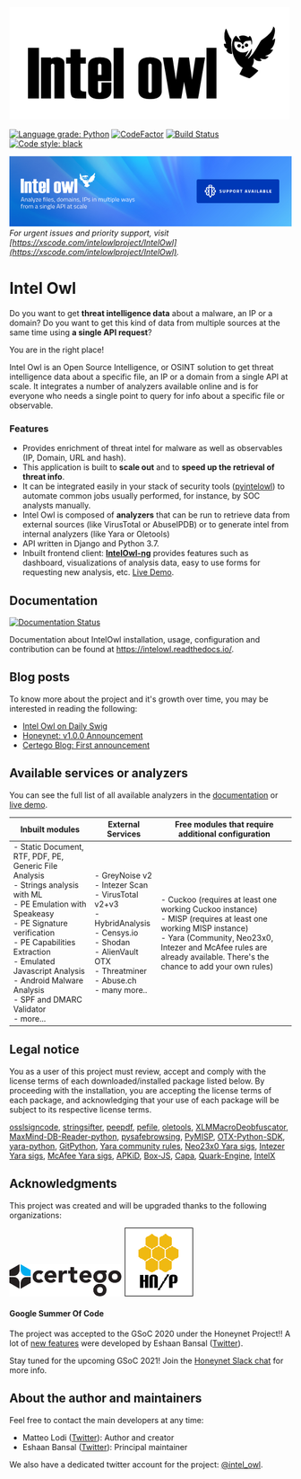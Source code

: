 <img src="static_intel/intel_owl.jpeg" width=500 height=200 alt="Intel Owl"/>

[![Language grade: Python](https://img.shields.io/lgtm/grade/python/g/intelowlproject/IntelOwl.svg?logo=lgtm&logoWidth=18)](https://lgtm.com/projects/g/intelowlproject/IntelOwl/context:python)
[![CodeFactor](https://www.codefactor.io/repository/github/intelowlproject/intelowl/badge)](https://www.codefactor.io/repository/github/intelowlproject/intelowl)
[![Build Status](https://travis-ci.com/intelowlproject/IntelOwl.svg?branch=master)](https://travis-ci.org/intelowlproject/IntelOwl)
[![Code style: black](https://img.shields.io/badge/code%20style-black-000000.svg)](https://github.com/psf/black)

<img src="static_intel/xscode-banner.png" width=600 height=125 alt="Get Support"/><br/>
_For urgent issues and priority support, visit [https://xscode.com/intelowlproject/IntelOwl](https://xscode.com/intelowlproject/IntelOwl)._

# Intel Owl

Do you want to get **threat intelligence data** about a malware, an IP or a domain? Do you want to get this kind of data from multiple sources at the same time using **a single API request**?

You are in the right place!

Intel Owl is an Open Source Intelligence, or OSINT solution to get threat intelligence data about a specific file, an IP or a domain from a single API at scale. It integrates a number of analyzers available online and is for everyone who needs a single point to query for info about a specific file or observable.

### Features

- Provides enrichment of threat intel for malware as well as observables (IP, Domain, URL and hash).
- This application is built to **scale out** and to **speed up the retrieval of threat info**.
- It can be integrated easily in your stack of security tools ([pyintelowl](https://github.com/intelowlproject/pyintelowl)) to automate common jobs usually performed, for instance, by SOC analysts manually.
- Intel Owl is composed of **analyzers** that can be run to retrieve data from external sources (like VirusTotal or AbuseIPDB) or to generate intel from internal analyzers (like Yara or Oletools)
- API written in Django and Python 3.7.
- Inbuilt frontend client: **[IntelOwl-ng](https://github.com/intelowlproject/IntelOwl-ng)** provides features such as dashboard, visualizations of analysis data, easy to use forms for requesting new analysis, etc. [Live Demo](https://intelowlclient.firebaseapp.com/).

## Documentation

[![Documentation Status](https://readthedocs.org/projects/intelowl/badge/?version=latest)](https://intelowl.readthedocs.io/en/latest/?badge=latest)

Documentation about IntelOwl installation, usage, configuration and contribution can be found at https://intelowl.readthedocs.io/.

## Blog posts

To know more about the project and it's growth over time, you may be interested in reading the following:

- [Intel Owl on Daily Swig](https://portswigger.net/daily-swig/intel-owl-osint-tool-automates-the-intel-gathering-process-using-a-single-api)
- [Honeynet: v1.0.0 Announcement](https://www.honeynet.org/?p=7558)
- [Certego Blog: First announcement](https://www.certego.net/en/news/new-year-new-tool-intel-owl/)

## Available services or analyzers

You can see the full list of all available analyzers in the [documentation](https://intelowl.readthedocs.io/en/latest/Usage.html#available-analyzers) or [live demo](https://intelowlclient.firebaseapp.com/pages/analyzers/table).

| Inbuilt modules 	| External Services 	| Free modules that require additional configuration 	|
|-	|-	|-	|
| - Static Document, RTF, PDF, PE, Generic File Analysis<br>- Strings analysis with ML<br>- PE Emulation with Speakeasy<br>- PE Signature verification<br>- PE Capabilities Extraction<br>- Emulated Javascript Analysis<br>- Android Malware Analysis<br>- SPF and DMARC Validator<br>- more... 	| - GreyNoise v2<br>- Intezer Scan<br>- VirusTotal v2+v3<br>- HybridAnalysis<br>- Censys.io<br>- Shodan<br>- AlienVault OTX<br>- Threatminer<br>- Abuse.ch<br>- many more.. 	| - Cuckoo (requires at least one working Cuckoo instance)<br>- MISP (requires at least one working MISP instance)<br>- Yara (Community, Neo23x0, Intezer and McAfee rules are already available. There's the chance to add your own rules) 	|

## Legal notice

You as a user of this project must review, accept and comply with the license
terms of each downloaded/installed package listed below. By proceeding with the
installation, you are accepting the license terms of each package, and
acknowledging that your use of each package will be subject to its respective
license terms.

[osslsigncode](https://github.com/develar/osslsigncode),
[stringsifter](https://github.com/fireeye/stringsifter),
[peepdf](https://github.com/jesparza/peepdf),
[pefile](https://github.com/erocarrera/pefile),
[oletools](https://github.com/decalage2/oletools),
[XLMMacroDeobfuscator](https://github.com/DissectMalware/XLMMacroDeobfuscator),
[MaxMind-DB-Reader-python](https://github.com/maxmind/MaxMind-DB-Reader-python),
[pysafebrowsing](https://github.com/Te-k/pysafebrowsing),
[PyMISP](https://github.com/MISP/PyMISP),
[OTX-Python-SDK](https://github.com/AlienVault-OTX/OTX-Python-SDK),
[yara-python](https://github.com/VirusTotal/yara-python),
[GitPython](https://github.com/gitpython-developers/GitPython),
[Yara community rules](https://github.com/Yara-Rules),
[Neo23x0 Yara sigs](https://github.com/Neo23x0/signature-base),
[Intezer Yara sigs](https://github.com/intezer/yara-rules),
[McAfee Yara sigs](https://github.com/advanced-threat-research/Yara-Rules),
[APKiD](https://github.com/rednaga/APKiD/blob/master/LICENSE.COMMERCIAL),
[Box-JS](https://github.com/CapacitorSet/box-js/blob/master/LICENSE),
[Capa](https://github.com/fireeye/capa/blob/master/LICENSE.txt),
[Quark-Engine](https://github.com/quark-engine/quark-engine),
[IntelX](https://intelx.io/terms-of-service)

## Acknowledgments

This project was created and will be upgraded thanks to the following organizations:

<img style="margin-right: 2px" src="static_intel/Certego.png" alt="Certego Logo"/>
<img style="border: 0.2px solid black" src="static_intel/logo-thp-100.png" alt="Honeynet.org logo">

#### Google Summer Of Code

The project was accepted to the GSoC 2020 under the Honeynet Project!! A lot of [new features](https://www.honeynet.org/gsoc/gsoc-2020/google-summer-of-code-2020-project-ideas/#intel-owl-improvements) were developed by Eshaan Bansal ([Twitter](https://twitter.com/mask0fmydisguis)).

Stay tuned for the upcoming GSoC 2021! Join the [Honeynet Slack chat](https://gsoc-slack.honeynet.org/) for more info.

## About the author and maintainers

Feel free to contact the main developers at any time:
- Matteo Lodi ([Twitter](https://twitter.com/matte_lodi)): Author and creator
- Eshaan Bansal ([Twitter](https://twitter.com/mask0fmydisguis)): Principal maintainer

We also have a dedicated twitter account for the project: [@intel_owl](https://twitter.com/intel_owl).
